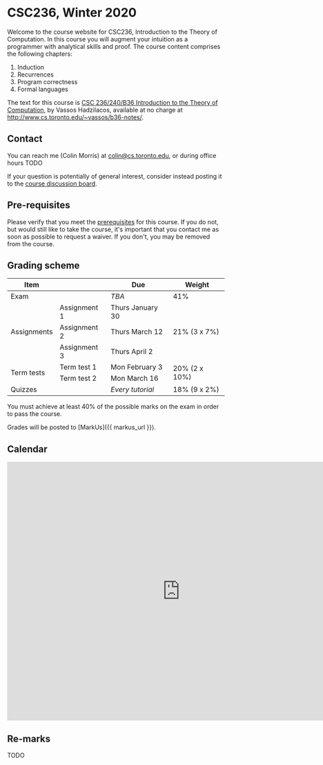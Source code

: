 # CSC236, Winter 2020

Welcome to the course website for CSC236, Introduction to the Theory of Computation. In this course you will augment your intuition as a programmer with analytical skills and proof. The course content comprises the following chapters:

1. Induction
2. Recurrences
3. Program correctness
4. Formal languages

The text for this course is [CSC 236/240/B36 Introduction to the Theory of Computation](http://www.cs.toronto.edu/~vassos/b36-notes/notes.pdf), by Vassos Hadzilacos, available at no charge at <http://www.cs.toronto.edu/~vassos/b36-notes/>.

## Contact

You can reach me (Colin Morris) at <colin@cs.toronto.edu>, or during office hours TODO

If your question is potentially of general interest, consider instead posting it to the [course discussion board](TODO).

## Pre-requisites

Please verify that you meet the [prerequisites](http://calendar.artsci.utoronto.ca/crs_csc.htm#CSC236H1) for this course. If you do not, but would still like to take the course, it's important that you contact me as soon as possible to request a waiver. If you don't, you may be removed from the course.

## Grading scheme

<table class="table scheme">
<thead>
  <tr>
    <th>Item</th>
    <th></th>
    <th>Due</th>
    <th>Weight</th>
  </tr>
</thead>
<tbody>
  <tr>
    <td>Exam</td>
    <td/>
    <td><i>TBA</i></td>
    <td>41%</td>
  </tr>

  <tr>
    <td rowspan="3">Assignments</td>
    <td>Assignment 1</td>
    <td>Thurs January 30</td>
    <td rowspan="3">21% (3 x 7%)</td>
  </tr>
  <tr>
    <td>Assignment 2</td>
    <td>Thurs March 12</td>
  </tr>
  <tr>
    <td>Assignment 3</td>
    <td>Thurs April 2</td>
  </tr>

  <tr>
    <td rowspan="2">Term tests</td>
    <td>Term test 1</td>
    <td>Mon February 3</td>
    <td rowspan="2">20% (2 x 10%)</td>
  </tr>
  <tr>
    <td>Term test 2</td>
    <td>Mon March 16</td>
  </tr>

  <tr>
    <td>Quizzes</td>
    <td/>
    <td><i>Every tutorial</i></td>
    <td>18% (9 x 2%)</td>
  </tr>

</tbody>
</table>

You must achieve at least 40% of the possible marks on the exam in order to pass the course.

Grades will be posted to [MarkUs]({{ markus_url }}).

## Calendar

<iframe src="https://calendar.google.com/calendar/embed?src=h0h6c8gdljbi0oddq75au4uuv0%40group.calendar.google.com&ctz=America%2FToronto&showTitle=0&showPrint=0&showCalendars=0" style="border: 0" width="800" height="600" frameborder="0" scrolling="no"></iframe>

## Re-marks

TODO
